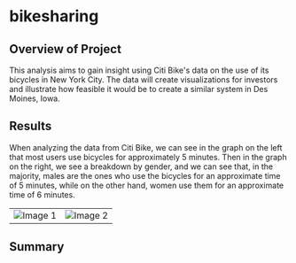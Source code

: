 # bikesharing

## Overview of Project

This analysis aims to gain insight using Citi Bike's data on the use of its bicycles in New York City. The data will create visualizations for investors and illustrate how feasible it would be to create a similar system in Des Moines, Iowa.

## Results

When analyzing the data from Citi Bike, we can see in the graph on the left that most users use bicycles for approximately 5 minutes. Then in the graph on the right, we see a breakdown by gender, and we can see that, in the majority, males are the ones who use the bicycles for an approximate time of 5 minutes, while on the other hand, women use them for an approximate time of 6 minutes.

<table>
<tr>
<td><img src="![Checkout times for Users](https://user-images.githubusercontent.com/117063056/230762507-5d6f2947-1848-47c8-987c-616d1129d5f5.png)" alt="Image 1"></td>
<td><img src="![Checkout times by Gender](https://user-images.githubusercontent.com/117063056/230762509-21ebb629-56ab-4c21-999d-7ccc5af6aba3.png)" alt="Image 2"></td>
</tr>
</table>




## Summary


